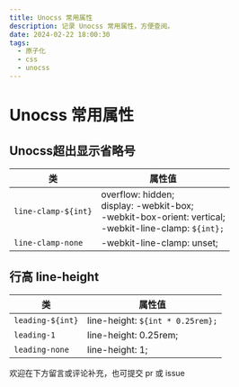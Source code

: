 ```yaml
---
title: Unocss 常用属性
description: 记录 Unocss 常用属性，方便查阅。
date: 2024-02-22 18:00:30
tags:
  - 原子化
  - css
  - unocss
---
```


<script setup>
import PlaygroundWithVariants from '../../.vitepress/theme/components/global/playground/PlaygroundWithVariants.vue'
</script>

# Unocss 常用属性

## Unocss超出显示省略号

| **类**              | **属性值**                                                   |
| ------------------- | ------------------------------------------------------------ |
| `line-clamp-${int}` | overflow: hidden;<br/>display: -webkit-box;<br/>-webkit-box-orient: vertical;<br/>-webkit-line-clamp: `${int};` |
| `line-clamp-none`   | -webkit-line-clamp: unset;                                   |

## 行高 line-height

<PlaygroundWithVariants
    variant='normal'
    :variants="['none', 'tight', 'snug', 'normal', 'relaxed', 'loose', '0', '1', '2', '3', '4', '5', '6']"
    prefix='leading'
    fixed='p-2 dark:text-white opacity-85'
    html="The quick brown fox jumps over the lazy dog"
/>

| **类**            | **属性值**                          |
|------------------|----------------------------------|
| `leading-${int}` | line-height: `${int * 0.25rem};` |
| `leading-1`      | line-height: 0.25rem;            |
| `leading-none`   | line-height: 1;                  |

欢迎在下方留言或评论补充，也可提交 pr 或 issue
